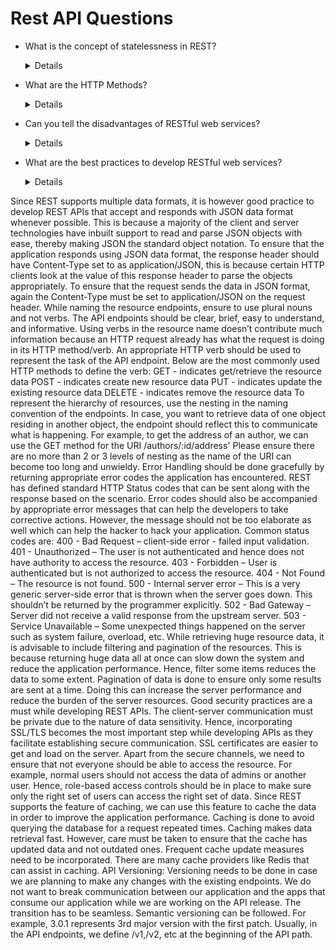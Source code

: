 # Rest API Questions

- What is the concept of statelessness in REST?
&emsp;<details>
  The REST architecture is designed in such a way that the client state is not maintained on the server. This is known as statelessness. The context is provided by the client to the server using which the server processes the client’s request. The session on the server is identified by the session identifier sent by the client.

- What are the HTTP Methods?
&emsp;<details>
  - GET: This is used for fetching details from the server and is basically a read-only operation.
  - POST: This method is used for the creation of new resources on the server.
  - PUT: This method is used to update the old/existing resource on the server or to replace the resource.
  - DELETE: This method is used to delete the resource on the server.
  - PATCH: This is used for modifying the resource on the server.
  - OPTIONS: This fetches the list of supported options of resources present on the server.

- Can you tell the disadvantages of RESTful web services?
&emsp;<details>
  - As the services follow the idea of statelessness, it is not possible to maintain sessions. (Session simulation responsibility lies on the client-side to pass the session id)
  - REST does not impose security restrictions inherently. It inherits the security measures of the protocols implementing it. Hence, care must be chosen to implement security measures like integrating SSL/TLS based authentications, etc.

- What are the best practices to develop RESTful web services?
&emsp;<details>
  RESTful web services use REST API as means of implementation using the HTTP protocol. REST API is nothing but an application programming interface that follows REST architectural constraints such as statelessness, cacheability, maintainability, and scalability. It has become very popular among the developer community due to its simplicity. Hence, it is very important to develop safe and secure REST APIs that follow good conventions. Below are some best practices for developing REST APIs:

Since REST supports multiple data formats, it is however good practice to develop REST APIs that accept and responds with JSON data format whenever possible. This is because a majority of the client and server technologies have inbuilt support to read and parse JSON objects with ease, thereby making JSON the standard object notation.
To ensure that the application responds using JSON data format, the response header should have Content-Type set to as application/JSON, this is because certain HTTP clients look at the value of this response header to parse the objects appropriately.
To ensure that the request sends the data in JSON format, again the Content-Type must be set to application/JSON on the request header.
While naming the resource endpoints, ensure to use plural nouns and not verbs. The API endpoints should be clear, brief, easy to understand, and informative. Using verbs in the resource name doesn’t contribute much information because an HTTP request already has what the request is doing in its HTTP method/verb. An appropriate HTTP verb should be used to represent the task of the API endpoint.
Below are the most commonly used HTTP methods to define the verb:
GET - indicates get/retrieve the resource data
POST - indicates create new resource data
PUT - indicates update the existing resource data
DELETE - indicates remove the resource data
To represent the hierarchy of resources, use the nesting in the naming convention of the endpoints. In case, you want to retrieve data of one object residing in another object, the endpoint should reflect this to communicate what is happening. For example, to get the address of an author, we can use the GET method for the URI /authors/:id/address'
Please ensure there are no more than 2 or 3 levels of nesting as the name of the URI can become too long and unwieldy.
Error Handling should be done gracefully by returning appropriate error codes the application has encountered. REST has defined standard HTTP Status codes that can be sent along with the response based on the scenario.
Error codes should also be accompanied by appropriate error messages that can help the developers to take corrective actions. However, the message should not be too elaborate as well which can help the hacker to hack your application.
Common status codes are:
400 - Bad Request – client-side error - failed input validation.
401 - Unauthorized – The user is not authenticated and hence does not have authority to access the resource.
403 - Forbidden – User is authenticated but is not authorized to access the resource.
404 - Not Found – The resource is not found.
500 - Internal server error – This is a very generic server-side error that is thrown when the server goes down. This shouldn’t be returned by the programmer explicitly.
502 - Bad Gateway – Server did not receive a valid response from the upstream server.
503 - Service Unavailable – Some unexpected things happened on the server such as system failure, overload, etc.
While retrieving huge resource data, it is advisable to include filtering and pagination of the resources. This is because returning huge data all at once can slow down the system and reduce the application performance. Hence, filter some items reduces the data to some extent. Pagination of data is done to ensure only some results are sent at a time. Doing this can increase the server performance and reduce the burden of the server resources.
Good security practices are a must while developing REST APIs. The client-server communication must be private due to the nature of data sensitivity. Hence, incorporating SSL/TLS becomes the most important step while developing APIs as they facilitate establishing secure communication. SSL certificates are easier to get and load on the server.
Apart from the secure channels, we need to ensure that not everyone should be able to access the resource. For example, normal users should not access the data of admins or another user. Hence, role-based access controls should be in place to make sure only the right set of users can access the right set of data.
Since REST supports the feature of caching, we can use this feature to cache the data in order to improve the application performance. Caching is done to avoid querying the database for a request repeated times. Caching makes data retrieval fast. However, care must be taken to ensure that the cache has updated data and not outdated ones. Frequent cache update measures need to be incorporated. There are many cache providers like Redis that can assist in caching.
API Versioning: Versioning needs to be done in case we are planning to make any changes with the existing endpoints. We do not want to break communication between our application and the apps that consume our application while we are working on the API release. The transition has to be seamless. Semantic versioning can be followed. For example, 3.0.1 represents 3rd major version with the first patch. Usually, in the API endpoints, we define /v1,/v2, etc at the beginning of the API path.
